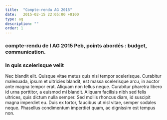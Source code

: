 ```yaml
---
title:  "Compte-rendu AG 2015"
date:   2015-02-15 22:05:00 +0100
type: ag
description: ""
order: 1
---
```

### compte-rendu de l AG 2015 Peb, points abordés : budget, communication. 

<!--fin-excerpt-->


### In quis scelerisque velit #
Nec blandit elit. Quisque vitae metus quis nisi tempor scelerisque. Curabitur malesuada, ipsum et ultricies blandit, est massa scelerisque arcu, in auctor ante magna tempor erat. Aliquam non tellus neque. Curabitur pharetra libero id urna porttitor, a euismod mi blandit. Aliquam facilisis nibh sed felis ultrices, quis dictum nulla semper. Sed mollis rhoncus diam, id suscipit magna imperdiet eu. Duis ex tortor, faucibus ut nisl vitae, semper sodales neque. Phasellus condimentum imperdiet quam, ac dignissim est tempus non.